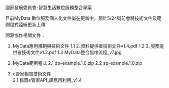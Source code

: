 國家發展委員會-智慧生活數位服務整合專案

目前MyData 數位服務個人化文件尚在更新中，預計5/24號前會將技術文件及範例程式陸續更新上傳

開源協作相關文件：
1. MyData應用規範與技術文件
  1.1 2_資料提供者技術文件v1.4.pdf
  1.2 3_服務提供者技術文件v1.2.pdf
  1.3 MyData整合協作流程_v7.jpg

2. MyData範例程式
  2.1 dp-example.1.0.zip
  2.2 sp-example.1.0.zip

3. e管家相關技術文件   
  2.1 民眾e管家API_訊息再利用_v1.4

